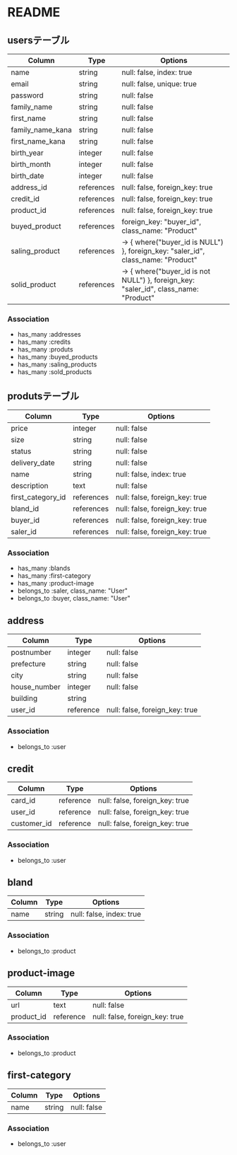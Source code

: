 # README
## usersテーブル
|Column|Type|Options|
|------|----|-------|
|name|string|null: false, index: true|
|email|string|null: false, unique: true|
|password|string|null: false|
|family_name|string|null: false|
|first_name|string|null: false|
|family_name_kana|string|null: false|
|first_name_kana|string|null: false|
|birth_year|integer|null: false|
|birth_month|integer|null: false|
|birth_date|integer|null: false|
|address_id|references|null: false, foreign_key: true|
|credit_id|references|null: false, foreign_key: true|
|product_id|references|null: false, foreign_key: true|
|buyed_product|references|foreign_key: "buyer_id", class_name: "Product"|
|saling_product|references|-> { where("buyer_id is NULL") }, foreign_key: "saler_id", class_name: "Product"|
|solid_product|references|-> { where("buyer_id is not NULL") }, foreign_key: "saler_id", class_name: "Product"|
### Association
- has_many :addresses
- has_many :credits
- has_many :produts
- has_many :buyed_products
- has_many :saling_products
- has_many :sold_products

## produtsテーブル
|Column|Type|Options|
|------|----|-------|
|price|integer|null: false|
|size|string|null: false|
|status|string|null: false|
|delivery_date|string|null: false|
|name|string|null: false, index: true|
|description|text|null: false|
|first_category_id|references|null: false, foreign_key: true|
|bland_id|references|null: false, foreign_key: true|
|buyer_id|references|null: false, foreign_key: true|
|saler_id|references|null: false, foreign_key: true|
### Association
- has_many :blands
- has_many :first-category
- has_many :product-image
- belongs_to :saler, class_name: "User"
- belongs_to :buyer, class_name: "User"

## address
|Column|Type|Options|
|------|----|-------|
|postnumber|integer|null: false|
|prefecture|string|null: false|
|city|string|null: false|
|house_number|integer|null: false|
|building|string|
|user_id|reference|null: false, foreign_key: true|
### Association
- belongs_to :user

## credit
|Column|Type|Options|
|------|----|-------|
|card_id|reference|null: false, foreign_key: true|
|user_id|reference|null: false, foreign_key: true|
|customer_id|reference|null: false, foreign_key: true|
### Association
- belongs_to :user

## bland
|Column|Type|Options|
|------|----|-------|
|name|string|null: false, index: true|
### Association
- belongs_to :product

## product-image
|Column|Type|Options|
|------|----|-------|
|url|text|null: false|
|product_id|reference|null: false, foreign_key: true|
### Association
- belongs_to :product

## first-category
|Column|Type|Options|
|------|----|-------|
|name|string|null: false|
### Association
- belongs_to :user













